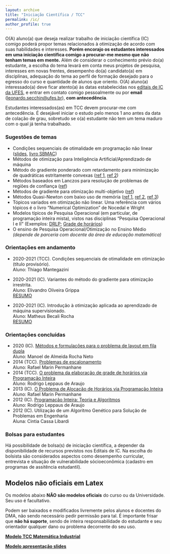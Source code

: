 ```yaml
---
layout: archive
title: "Iniciação Científica / TCC"
permalink: /ic/
author_profile: true
---
```


O(A) aluno(a) que deseja realizar trabalho de iniciação científica (IC) comigo poderá propor temas relacionados à otimização de acordo com suas habilidades e interesses. **Porém encorajo os estudantes interessados em uma iniciação científica comigo a procurar-me mesmo que não tenham temas em mente.** Além de considerar o conhecimento prévio do(a) estudante, a escolha do tema levará em conta meus projetos de pesquisa, interesses em novas frentes, desempenho do(a) candidato(a) em disciplinas, adequação do tema ao perfil de formação desejado para o egresso do curso e quantidade de alunos que oriento. O(A) aluno(a) interessado(a) deve ficar atento(a) às datas estabelecidas nos [editais de IC da UFES](http://prppg.ufes.br/ultimos-editais-iniciacao-cientifica), e entrar em contato comigo pessoalmente ou por **email** (leonardo.secchin@ufes.br), **com antecedência**.

Estudantes interessados(as) em TCC devem procurar-me com antecedência. É desejável iniciar o estudo pelo menos 1 ano antes da data de colação de grau, sobretudo se o(a) estudante não tem um tema maduro com o qual já tenha trabalhado.

### Sugestões de temas

- Condições sequenciais de otimalidade em programação não linear ([slides](https://drive.google.com/open?id=1UOQ_CFm3yPapuoWBxL1sKI6LMZClJUpq), [livro SBMAC](http://arquivo.sbmac.org.br/arquivos/notas/livro_83.pdf))
- Métodos de otimização para Inteligência Artificial/Aprendizado de máquina
- Método do gradiente ponderado com retardamento para minimização de quadráticas estritamente convexas ([ref 1](https://link.springer.com/article/10.1007/s10589-019-00125-6), [ref 2](https://link.springer.com/article/10.1007/s10589-020-00232-9))
- Métodos baseados em Lanczos para resolução de problemas de regiões de confiança ([ref](https://epubs.siam.org/doi/abs/10.1137/S1052623497322735?journalCode=sjope8))
- Métodos de gradiente para otimização multi-objetivo ([ref](http://www.optimization-online.org/DB_FILE/2020/04/7729.pdf))
- Métodos Quasi-Newton com baixo uso de memória ([ref 1](https://www.tandfonline.com/doi/abs/10.1080/02331934.2020.1712391?journalCode=gopt20), [ref 2](https://arxiv.org/pdf/2101.04413.pdf), [ref 3](https://arxiv.org/pdf/2101.11048.pdf))
- Tópicos variados em otimização não linear. Uma referência com vários tópicos é o livro “Numerical Optimization” de Nocedal e Wright
- Modelos típicos de Pesquisa Operacional (em particular, de programação inteira mista), vistos nas disciplinas “Pesquisa Operacional I e II” (Exemplos: [DRLP](https://link.springer.com/article/10.1007/s11590-018-1263-9); [Grade de horários](https://drive.google.com/open?id=12h9bnTpkS2lSmRNNLTlUkTakGrF7g6-i))
- O ensino de Pesquisa Operacional/Otimização no Ensino Médio *(depende de parceria com docente da área de educação matemática)*

<!-- - Método do q-gradiente ([ref 1](http://dx.doi.org/10.1016/j.ejor.2016.01.001)) -->

### Orientações em andamento

- 2020-2021 (TCC). Condições sequenciais de otimalidade em otimização (título provisório).  
  Aluno: Thiago Mantegazini

- 2020-2021 (IC). Variantes do método do gradiente para otimização irrestrita.  
  Aluno: Elivandro Oliveira Grippa  
  [RESUMO](https://drive.google.com/file/d/1AsCeRaIqg_82Q-irbgp4zOW4UcmuQDKt/view?usp=sharing)

- 2020-2021 (IC). Introdução à otimização aplicada ao aprendizado de máquina supervisionado.  
  Aluno: Matheus Becali Rocha  
  [RESUMO](https://drive.google.com/file/d/1cy_d21RDGfP-VhFNRUdD7DFN5xI2ATQ-/view?usp=sharing)

### Orientações concluídas

- 2020 (IC). [Métodos e formulações para o problema de layout em fila dupla](https://drive.google.com/file/d/1OQmZN3R_ZWwI8yjiXoLhmeDEDke4r3zy/view?usp=sharing)  
  Aluno: Manoel de Almeida Rocha Neto
- 2014 (TCC). [Problemas de escalonamento](https://drive.google.com/open?id=1Ce6xReyjM8JvqyMbGXB_pd7tjFyrb5Np)  
  Aluno: Rafael Marin Permanhane
- 2014 (TCC). [O problema da elaboração de grade de horários via Programação Inteira](https://drive.google.com/open?id=1gcPusN-R0zjQ_e_J-R8j3z28ui8iBV8C)  
  Aluno: Rodrigo Leppaus de Araujo
- 2013 (IC). [O Problema de Alocação de Horários via Programação Inteira](https://drive.google.com/open?id=12h9bnTpkS2lSmRNNLTlUkTakGrF7g6-i)  
  Aluno: Rafael Marin Permanhane
- 2012 (IC). [Programação Inteira: Teoria e Algoritmos](https://drive.google.com/open?id=136KkA12IjmcM1oDOAtcIL0SvynE0i2HN)  
  Aluno: Rodrigo Leppaus de Araujo
- 2012 (IC). Utilização de um Algoritmo Genético para Solução de Problemas em Engenharia  
  Aluna: Cintia Cassa Libardi

### Bolsas para estudantes

Há possibilidade de bolsa(s) de iniciação científica, a depender da disponibilidade de recursos previstos nos Editais de IC. Na escolha do bolsista são considerados aspectos como desempenho curricular, entrevista e situação de vulnerabilidade sócioeconômica (cadastro em programas de assitência estudantil).

## Modelos não oficiais em Latex

Os modelos abaixo **NÃO são modelos oficiais** do curso ou da Universidade. Seu uso é facultativo.

Podem ser baixados e modificados livremente pelos alunos e docentes do DMA, não sendo necessário pedir permissão para tal. É importante frisar que **não há suporte**, sendo de inteira responsabilidade do estudante e seu orientador qualquer dano ou problema decorrente do seu uso.

**[Modelo TCC Matemática Industrial](https://drive.google.com/file/d/1S-Rtsf3iPgLUQ4IwrHRJYUMaZQQZ-50T/view?usp=sharing)**

**[Modelo apresentação slides](https://drive.google.com/file/d/1-cmwFB82Ds1hpxEtIlJIKQPfuzNU6bCW/view?usp=sharing)**
